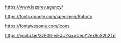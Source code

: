 https://www.lazarev.agency/

https://fonts.google.com/specimen/Roboto

https://fontawesome.com/icons

https://youtu.be/3zF06-yiEJU?si=oUeuY2ex9nS2h2Tp